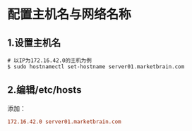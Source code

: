 配置主机名与网络名称
================================================================================
## 1.设置主机名
```shell
# 以IP为172.16.42.0的主机为例
$ sudo hostnamectl set-hostname server01.marketbrain.com
```

## 2.编辑/etc/hosts
添加：
```ini 
172.16.42.0 server01.marketbrain.com
```
